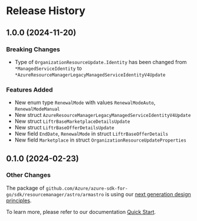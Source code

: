 # Release History

## 1.0.0 (2024-11-20)
### Breaking Changes

- Type of `OrganizationResourceUpdate.Identity` has been changed from `*ManagedServiceIdentity` to `*AzureResourceManagerLegacyManagedServiceIdentityV4Update`

### Features Added

- New enum type `RenewalMode` with values `RenewalModeAuto`, `RenewalModeManual`
- New struct `AzureResourceManagerLegacyManagedServiceIdentityV4Update`
- New struct `LiftrBaseMarketplaceDetailsUpdate`
- New struct `LiftrBaseOfferDetailsUpdate`
- New field `EndDate`, `RenewalMode` in struct `LiftrBaseOfferDetails`
- New field `Marketplace` in struct `OrganizationResourceUpdateProperties`


## 0.1.0 (2024-02-23)
### Other Changes

The package of `github.com/Azure/azure-sdk-for-go/sdk/resourcemanager/astro/armastro` is using our [next generation design principles](https://azure.github.io/azure-sdk/general_introduction.html).

To learn more, please refer to our documentation [Quick Start](https://aka.ms/azsdk/go/mgmt).